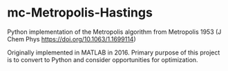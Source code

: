 # mc-Metropolis-Hastings
Python implementation of the Metropolis algorithm from Metropolis 1953 (J Chem Phys https://doi.org/10.1063/1.1699114)

Originally implemented in MATLAB in 2016. Primary purpose of this project is to convert to Python and consider opportunities for optimization.
